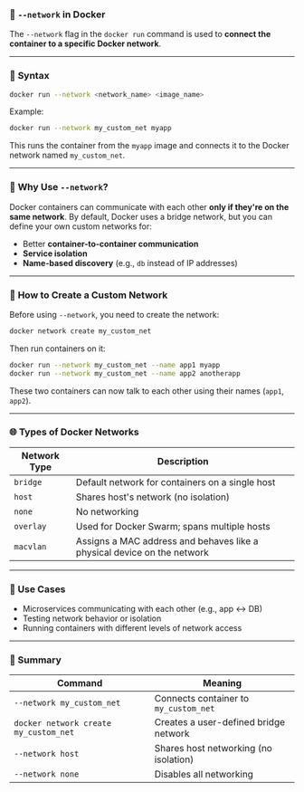 ### 🧭 `--network` in Docker

The `--network` flag in the `docker run` command is used to **connect the container to a specific Docker network**.

---

### 🔧 **Syntax**

```bash
docker run --network <network_name> <image_name>
```

Example:

```bash
docker run --network my_custom_net myapp
```

This runs the container from the `myapp` image and connects it to the Docker network named `my_custom_net`.

---

### 🔌 **Why Use `--network`?**

Docker containers can communicate with each other **only if they're on the same network**. By default, Docker uses a bridge network, but you can define your own custom networks for:

* Better **container-to-container communication**
* **Service isolation**
* **Name-based discovery** (e.g., `db` instead of IP addresses)

---

### 🧱 **How to Create a Custom Network**

Before using `--network`, you need to create the network:

```bash
docker network create my_custom_net
```

Then run containers on it:

```bash
docker run --network my_custom_net --name app1 myapp
docker run --network my_custom_net --name app2 anotherapp
```

These two containers can now talk to each other using their names (`app1`, `app2`).

---

### 🌐 **Types of Docker Networks**

| Network Type | Description                                                             |
| ------------ | ----------------------------------------------------------------------- |
| `bridge`     | Default network for containers on a single host                         |
| `host`       | Shares host's network (no isolation)                                    |
| `none`       | No networking                                                           |
| `overlay`    | Used for Docker Swarm; spans multiple hosts                             |
| `macvlan`    | Assigns a MAC address and behaves like a physical device on the network |

---

### 📌 Use Cases

* Microservices communicating with each other (e.g., app ↔ DB)
* Testing network behavior or isolation
* Running containers with different levels of network access

---

### 🧠 Summary

| Command                               | Meaning                               |
| ------------------------------------- | ------------------------------------- |
| `--network my_custom_net`             | Connects container to `my_custom_net` |
| `docker network create my_custom_net` | Creates a user-defined bridge network |
| `--network host`                      | Shares host networking (no isolation) |
| `--network none`                      | Disables all networking               |
